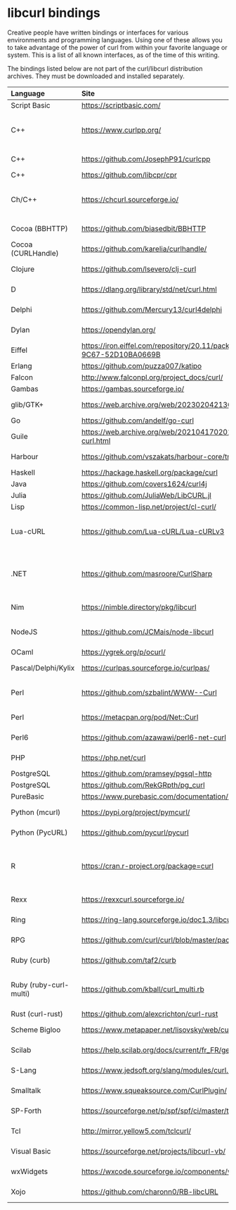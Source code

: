 # libcurl bindings

Creative people have written bindings or interfaces for various environments
and programming languages. Using one of these allows you to take advantage of
the power of curl from within your favorite language or system. This is a list of
all known interfaces, as of the time of this writing.

The bindings listed below are not part of the curl/libcurl distribution
archives. They must be downloaded and installed separately.

<!-- markdown-link-check-disable -->
| Language | Site | Author\(s\) |
| :--- | :--- | :--- |
| Script Basic | <https://scriptbasic.com/> | Peter Verhas |
| C++ | <https://www.curlpp.org/> | Jean-Philippe, Barrette-LaPierre |
| C++ | <https://github.com/JosephP91/curlcpp> | Giuseppe Persico |
| C++ | <https://github.com/libcpr/cpr> | Huu Nguyen |
| Ch/C++ | <https://chcurl.sourceforge.io/> | Stephen Nestinger, Jonathan Rogado |
| Cocoa \(BBHTTP\) | <https://github.com/biasedbit/BBHTTP> | Bruno de Carvalho |
| Cocoa \(CURLHandle\) | <https://github.com/karelia/curlhandle/> | Dan Wood |
| Clojure | <https://github.com/lsevero/clj-curl> | Lucas Severo |
| D | <https://dlang.org/library/std/net/curl.html> | Kenneth Bogert |
| Delphi | <https://github.com/Mercury13/curl4delphi> | Mikhail Merkuryev |
| Dylan | <https://opendylan.org/> | Chris Double |
| Eiffel | <https://iron.eiffel.com/repository/20.11/package/ABEF6975-37AC-45FD-9C67-52D10BA0669B> | Eiffel Software |
| Erlang | <https://github.com/puzza007/katipo> | Paul Oliver |
| Falcon | <http://www.falconpl.org/project_docs/curl/> | Falcon |
| Gambas | <https://gambas.sourceforge.io/> | Gambas |
| glib/GTK+ | <https://web.archive.org/web/20230204213618/atterer.org/glibcurl> | Richard Atterer |
| Go | <https://github.com/andelf/go-curl> | ShuYu Wang |
| Guile | <https://web.archive.org/web/20210417020142/www.lonelycactus.com/guile-curl.html> | Michael L. Gran |
| Harbour | <https://github.com/vszakats/harbour-core/tree/master/contrib/hbcurl> | Viktor Szakáts |
| Haskell | <https://hackage.haskell.org/package/curl> | Galois, Inc |
| Java | <https://github.com/covers1624/curl4j> |  |
| Julia | <https://github.com/JuliaWeb/LibCURL.jl> | Amit Murthy |
| Lisp | <https://common-lisp.net/project/cl-curl/> | Liam Healy |
| Lua-cURL | <https://github.com/Lua-cURL/Lua-cURLv3> | Jürgen Hötzel, Alexey Melnichuk |
| .NET | <https://github.com/masroore/CurlSharp> | Masroor Ehsan Choudhury, Jeffrey Phillips |
| Nim | <https://nimble.directory/pkg/libcurl> | Andreas Rumpf |
| NodeJS | <https://github.com/JCMais/node-libcurl> | Jonathan Cardoso Machado |
| OCaml | <https://ygrek.org/p/ocurl/> | Lars Nilsson |
| Pascal/Delphi/Kylix | <https://curlpas.sourceforge.io/curlpas/> | Jeffrey Pohlmeyer. |
| Perl | <https://github.com/szbalint/WWW--Curl> | Cris Bailiff and Bálint Szilakszi |
| Perl | <https://metacpan.org/pod/Net::Curl> | Przemyslaw Iskra |
| Perl6 | <https://github.com/azawawi/perl6-net-curl> | Ahmad M. Zawawi |
| PHP | <https://php.net/curl> | Sterling Hughes |
| PostgreSQL | <https://github.com/pramsey/pgsql-http> | Paul Ramsey |
| PostgreSQL | <https://github.com/RekGRpth/pg_curl> | RekGRpth |
| PureBasic | <https://www.purebasic.com/documentation/http/> | PureBasic |
| Python (mcurl) | <https://pypi.org/project/pymcurl/>  | Ganesh Viswanathan |
| Python (PycURL) | <https://github.com/pycurl/pycurl> | Kjetil Jacobsen |
| R | <https://cran.r-project.org/package=curl> | Jeroen Ooms, Hadley Wickham, RStudio |
| Rexx | <https://rexxcurl.sourceforge.io/> | Mark Hessling |
| Ring | <https://ring-lang.sourceforge.io/doc1.3/libcurl.html> | Mahmoud Fayed |
| RPG | <https://github.com/curl/curl/blob/master/packages/OS400/README.OS400> | Patrick Monnerat |
| Ruby (curb) | <https://github.com/taf2/curb> | Ross Bamford |
| Ruby (ruby-curl-multi) | <https://github.com/kball/curl_multi.rb> | Kristjan Petursson and Keith Rarick |
| Rust (curl-rust) | <https://github.com/alexcrichton/curl-rust> | Carl Lerche |
| Scheme Bigloo | <https://www.metapaper.net/lisovsky/web/curl/> | Kirill Lisovsky |
| Scilab | <https://help.scilab.org/docs/current/fr_FR/getURL.html> | Sylvestre Ledru |
| S-Lang | <https://www.jedsoft.org/slang/modules/curl.html> | John E Davis |
| Smalltalk | <https://www.squeaksource.com/CurlPlugin/> | Danil Osipchuk |
| SP-Forth | <https://sourceforge.net/p/spf/spf/ci/master/tree/devel/~ac/lib/lin/curl/> | Andrey Cherezov |
| Tcl | <http://mirror.yellow5.com/tclcurl/> | Andrés García |
| Visual Basic | <https://sourceforge.net/projects/libcurl-vb/> | Jeffrey Phillips |
| wxWidgets | <https://wxcode.sourceforge.io/components/wxcurl/> | Casey O'Donnell |
| Xojo | <https://github.com/charonn0/RB-libcURL> | Andrew Lambert |
<!-- markdown-link-check-enable -->
